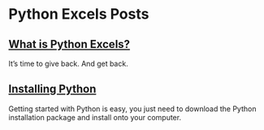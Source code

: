 
# Python Excels Posts

## [What is Python Excels?](./09_07_03_What_is_Python_Excels.html)

It’s time to give back. And get back.


## [Installing Python](../2009_07_18_Installing_Python.html)

Getting started with Python is easy, you just need to download the Python
installation package and install onto your computer.


